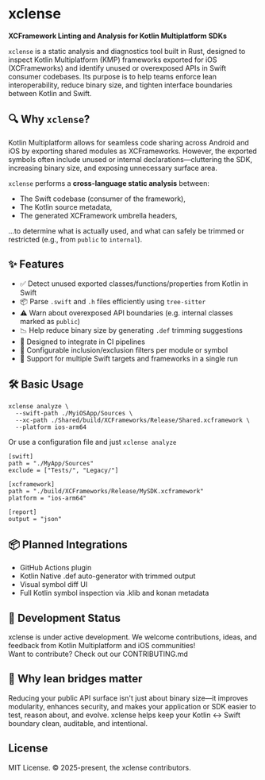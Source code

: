 # xclense

**XCFramework Linting and Analysis for Kotlin Multiplatform SDKs**

`xclense` is a static analysis and diagnostics tool built in Rust, designed to inspect Kotlin Multiplatform (KMP) frameworks exported for iOS (XCFrameworks) and identify unused or overexposed APIs in Swift consumer codebases. Its purpose is to help teams enforce lean interoperability, reduce binary size, and tighten interface boundaries between Kotlin and Swift.

## 🔍 Why `xclense`?

Kotlin Multiplatform allows for seamless code sharing across Android and iOS by exporting shared modules as XCFrameworks. However, the exported symbols often include unused or internal declarations—cluttering the SDK, increasing binary size, and exposing unnecessary surface area.

`xclense` performs a **cross-language static analysis** between:
- The Swift codebase (consumer of the framework),
- The Kotlin source metadata,
- The generated XCFramework umbrella headers,

...to determine what is actually used, and what can safely be trimmed or restricted (e.g., from `public` to `internal`).

## ✨ Features

- ✅ Detect unused exported classes/functions/properties from Kotlin in Swift
- 📦 Parse `.swift` and `.h` files efficiently using `tree-sitter`
- ⚠️ Warn about overexposed API boundaries (e.g. internal classes marked as `public`)
- 📉 Help reduce binary size by generating `.def` trimming suggestions
- 🧪 Designed to integrate in CI pipelines
- 🔧 Configurable inclusion/exclusion filters per module or symbol
- 📂 Support for multiple Swift targets and frameworks in a single run

## 🛠️ Basic Usage

```shell
xclense analyze \
  --swift-path ./MyiOSApp/Sources \
  --xc-path ./Shared/build/XCFrameworks/Release/Shared.xcframework \
  --platform ios-arm64
```

Or use a configuration file and just `xclense analyze`

```shell
[swift]
path = "./MyApp/Sources"
exclude = ["Tests/", "Legacy/"]

[xcframework]
path = "./build/XCFrameworks/Release/MySDK.xcframework"
platform = "ios-arm64"

[report]
output = "json"
```

## 📦 Planned Integrations

* GitHub Actions plugin
* Kotlin Native .def auto-generator with trimmed output
* Visual symbol diff UI
* Full Kotlin symbol inspection via .klib and konan metadata

## 🧪 Development Status

xclense is under active development. We welcome contributions, ideas, and feedback from Kotlin Multiplatform and iOS communities!\
Want to contribute? Check out our CONTRIBUTING.md

## 🧼 Why lean bridges matter

Reducing your public API surface isn't just about binary size—it improves modularity, enhances security, and makes your application or SDK easier to test, reason about, and evolve. xclense helps keep your Kotlin ↔ Swift boundary clean, auditable, and intentional.

## License

MIT License. © 2025-present, the xclense contributors.
